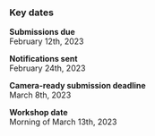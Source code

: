 ### Key dates

**Submissions due**<br>
February 12th, 2023

**Notifications sent**<br>
February 24th, 2023

**Camera-ready submission deadline**<br>
March 8th, 2023

**Workshop date**<br>
Morning of March 13th, 2023
